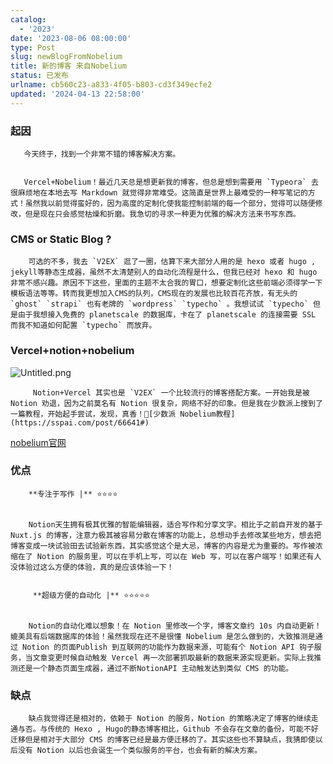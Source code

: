 ```yaml
---
catalog:
  - '2023'
date: '2023-08-06 08:00:00'
type: Post
slug: newBlogFromNobelium
title: 新的博客 来自Nobelium
status: 已发布
urlname: cb560c23-a833-4f05-b803-cd3f349ecfe2
updated: '2024-04-13 22:58:00'
---
```


### 起因


       今天终于，找到一个非常不错的博客解决方案。


       Vercel+Nobelium！最近几天总是想更新我的博客，但总是想到需要用 `Typeora` 去很麻烦地在本地去写 Markdown 就觉得非常难受。这简直是世界上最难受的一种写笔记的方式！虽然我以前觉得蛮好的，因为高度的定制化使我能控制前端的每一个部分，觉得可以随便修改，但是现在只会感觉枯燥和折磨。我急切的寻求一种更为优雅的解决方法来书写东西。


### CMS or Static Blog ?


        可选的不多，我去 `V2EX` 逛了一圈，估算下来大部分人用的是 hexo 或者 hugo , jekyll等静态生成器，虽然不太清楚别人的自动化流程是什么，但我已经对 hexo 和 hugo 非常不感兴趣。原因不下这些，里面的主题不太合我的胃口，想要定制化这些前端必须得学一下模板语法等等。转而我更想加入CMS的队列，CMS现在的发展也比较百花齐放，有无头的 `ghost` `strapi` 也有老牌的 `wordpress` `typecho` 。我想试试 `typecho` 但是由于我想接入免费的 planetscale 的数据库，卡在了 planetscale 的连接需要 SSL 而我不知道如何配置 `typecho` 而放弃。


### Vercel+notion+nobelium


![Untitled.png](https://prod-files-secure.s3.us-west-2.amazonaws.com/ed141b76-e4f4-4030-b3c9-9f8f9925cc4f/0ecc86b3-acdd-477f-ab59-852a7f533d4c/Untitled.png?X-Amz-Algorithm=AWS4-HMAC-SHA256&X-Amz-Content-Sha256=UNSIGNED-PAYLOAD&X-Amz-Credential=ASIAZI2LB466TQOSQQX6%2F20250223%2Fus-west-2%2Fs3%2Faws4_request&X-Amz-Date=20250223T093855Z&X-Amz-Expires=3600&X-Amz-Security-Token=IQoJb3JpZ2luX2VjENX%2F%2F%2F%2F%2F%2F%2F%2F%2F%2FwEaCXVzLXdlc3QtMiJGMEQCIGafzVd03cXTKox4S9zX%2FjqAtCHodEEkCW3pucs3V9bKAiAHN%2BkkA9yVNBa%2F6js35DSFxFiMGQQPRMQTI9ITbZIxXyqIBAj%2B%2F%2F%2F%2F%2F%2F%2F%2F%2F%2F8BEAAaDDYzNzQyMzE4MzgwNSIMFpZq%2FQy4L5LIY7xdKtwDRJ11DfT%2B8DIT0Dw3B9zkIKJRPPTJDgYgubRkTPB5FGACEatJtYOiv%2BaYqxv%2B0mrOns6GJBnUG5lMJ16lD5DUNzVQdmm8GfUAJssH%2BGiREx8JbbH5WV%2BUH5kJhUM1XcDRGwq12CMkhyilrKCMil6ug4b1823Kbs%2BrSdqwatT2IPe8sZggEf2%2BpeT3cjDyuo5S6z%2BGmpTgI5XSOSix6YXMgp5bmuRGV6yv05PMHaT6E5WkzNA6%2B3M27WrULocOzUACW3jEDRkVYkVSrnLoMM9jr2VTCrMHsMhRtZAc7luNDwBQAxwpUpuJB%2FGEHt9oX5ah38lUv3KntR%2FSt3Beqq6pJpFF9LnkO%2BkJEZu3S%2F%2BfLTUNKbk%2FUW2wRhU0j2qaHkhhIyS%2FI4dHAnU05fTO64YxxvSV5%2BvWDNkvQyAPd%2BRYsO6Q%2Fk1FJA%2FKIv%2FfkA6mF4FAIhJgfZ24M3dclj9XxBxrXlGcm8s9qUAm90gLa3dAPoWANwjUSlYkM7FqF6Ew1zCBzWFxr0ptskz98RUlpLBT27DRJVaBEYG9bb%2FkHtsRy8pwRQ3I%2FKFbDmeiKDZBkQZP8wvyXs7dQPMECbThDYgroKju2q2PEs7GRNe43SLWX4JDJvZmuhGsaIg4g5gw48nqvQY6pgEH9H%2Fyt9gUy3l3ltxjFMWXcSc7QaFxCE6FowibphqZmHREF%2FQZTW8MsnYHDrMnzX8iW8JVhf7lYOyBOrXDOc7VbI8L7Ow0pJ5D1gQ3hLI9%2BXCBDbcYzBbQ5s7AcY9lxK41uOJXP9zVZeJKa9J0ocLxowMQax2EUYQKUvtdC%2FPsyi1XsbWIYgC7KubNMkXoPhIj1X6XCszcOrkkEx5yBe5MgZPoh9U3&X-Amz-Signature=ab327a340d3f996bc4e229774c8131ea7aaacae352cd7bff9ce097e5f35167df&X-Amz-SignedHeaders=host&x-id=GetObject)


         Notion+Vercel 其实也是 `V2EX` 一个比较流行的博客搭配方案。一开始我是被 Notion 劝退，因为之前莫名有 Notion 很复杂，网络不好的印象。但是我在少数派上搜到了一篇教程，开始起手尝试，发现，真香！🔗[少数派 Nobelium教程](https://sspai.com/post/66641#) 


[nobelium官网](https://nobelium.js.org/)


### 优点


        **专注于写作 |** ⭐⭐⭐⭐


        Notion天生拥有极其优雅的智能编辑器，适合写作和分享文字。相比于之前自开发的基于Nuxt.js 的博客，注意力极其被容易分散在博客的功能上，总想动手去修改某些地方，想去把博客变成一块试验田去试验新东西，其实感觉这个是大忌，博客的内容是尤为重要的。写作被浓缩在了 Notion 的服务里，可以在手机上写，可以在 Web 写，可以在客户端写！如果还有人没体验过这么方便的体验，真的是应该体验一下！


         **超级方便的自动化 |** ⭐⭐⭐⭐⭐


        Notion的自动化难以想象！在 Notion 里修改一个字，博客文章约 10s 内自动更新！媲美具有后端数据库的体验！虽然我现在还不是很懂 Nobelium 是怎么做到的，大致推测是通过 Notion 的页面Publish 到互联网的功能作为数据来源，可能有个 Notion API 钩子服务，当文章变更时候自动触发 Vercel 再一次部署抓取最新的数据来源实现更新。实际上我推测还是一个静态页面生成器，通过不断NotionAPI 主动触发达到类似 CMS 的功能。


### 缺点


        缺点我觉得还是相对的，依赖于 Notion 的服务，Notion 的策略决定了博客的继续走通与否。与传统的 Hexo , Hugo的静态博客相比，Github 不会存在文章的备份，可能不好迁移但是相对于大部分 CMS 的博客已经是最方便迁移的了。其实这些也不算缺点，我猜即使以后没有 Notion 以后也会诞生一个类似服务的平台，也会有新的解决方案。

